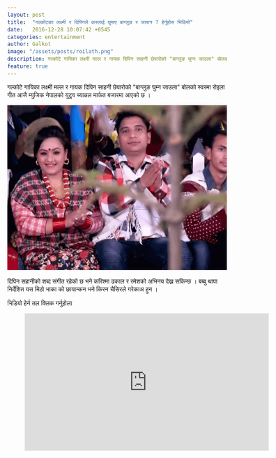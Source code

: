 ```yaml
---
layout: post
title:  "गल्कोटका लक्ष्मी र दिपिनले कस्लाई घुमाए बाग्लुङ र जापान ? हेर्नुहोस भिडियो"
date:   2016-12-28 10:07:42 +0545
categories: entertainment
author: Galkot
image: "/assets/posts/roilath.png"
description: गल्कोटे गायिका लक्ष्मी मल्ल र गायक दिपिन साहनी छेपारोको "बाग्लुङ घुम्न जाउला" बोलको स्वर मा  रोइला गीत आजै म्युजिक नेपालको युटुव च्यान्नल मार्फत बजारमा आएको छ । ...| Galkot News, Khabar, Information
feature: true
---
```


गल्कोटे गायिका लक्ष्मी मल्ल र गायक दिपिन साहनी छेपारोको "बाग्लुङ घुम्न जाउला" बोलको स्वरमा  रोइला गीत आजै म्युजिक नेपालको युटुव च्यान्नल मार्फत बजारमा आएको छ । 


<img src="/assets/posts/roila.png">


दिपिन सहानीको शब्द संगीत रहेको छ भने करिश्मा ढकाल र रमेशको अभिनय देख्न सकिन्छ । बब्बु थापा निर्देशित यस मिठो भाका को छायान्कन भने किरन चैसिरले गरेकाअ हुन ।


भिडियो हेर्न तल क्लिक गर्नुहोला 

  

<div class="abc">
<figure class="op-interactive">
<iframe width="560" height="315" src="https://www.youtube.com/embed/f1pgWXJCmLo?rel=0&amp;controls=0" frameborder="0" allowfullscreen></iframe>
</figure>
</div>

